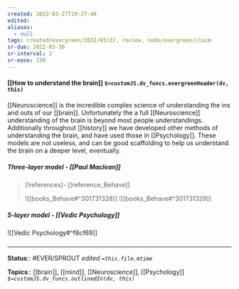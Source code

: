 ```yaml
---
created: 2022-03-27T19:27:46 
edited: 
aliases:
  - null
tags: created/evergreen/2022/03/27, review, node/evergreen/claim
sr-due: 2022-03-30
sr-interval: 2
sr-ease: 250
---
```


#### [[How to understand the brain]] `$=customJS.dv_funcs.evergreenHeader(dv, this)`

[[Neuroscience]] is the incredible complex science of understanding the ins and outs of our [[brain]]. Unfortunately the a full [[Neuroscience]] understanding of the brain is beyond most people understandings. Additionally throughout [[history]] we have developed other methods of understanding the brain, and have used those in [[Psychology]].
These models are not useless, and can be good scaffolding to help us understand the brain on a deeper level, eventually.

##### Three-layer model - [[Paul Maclean]]

> [!references]- [[reference_Behave]]
> 
> ![[books_Behave#^301731328]]
> ![[books_Behave#^301731329]]

##### 5-layer model - [[Vedic Psychology]]

![[Vedic Psychology#^f8cf69]]



### <hr class="footnote"/>

**Status**:: #EVER/SPROUT
*edited `=this.file.mtime`*

**Topics**:: [[brain]], [[mind]], [[Neuroscience]], [[Psychology]]
*`$=customJS.dv_funcs.outlinedIn(dv, this)`*
